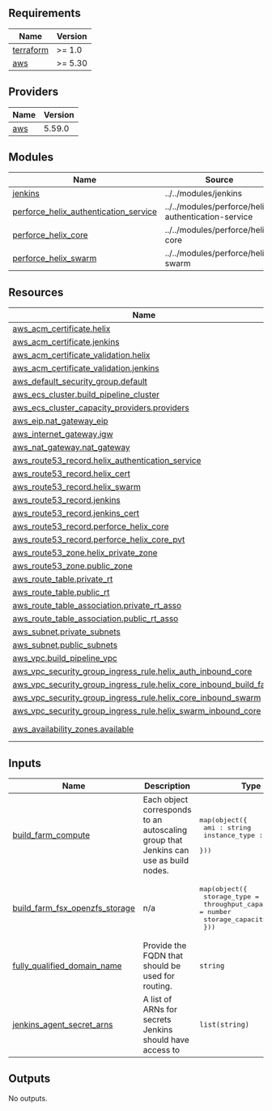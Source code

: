 <!-- BEGIN_TF_DOCS -->
## Requirements

| Name | Version |
|------|---------|
| <a name="requirement_terraform"></a> [terraform](#requirement\_terraform) | >= 1.0 |
| <a name="requirement_aws"></a> [aws](#requirement\_aws) | >= 5.30 |

## Providers

| Name | Version |
|------|---------|
| <a name="provider_aws"></a> [aws](#provider\_aws) | 5.59.0 |

## Modules

| Name | Source | Version |
|------|--------|---------|
| <a name="module_jenkins"></a> [jenkins](#module\_jenkins) | ../../modules/jenkins | n/a |
| <a name="module_perforce_helix_authentication_service"></a> [perforce\_helix\_authentication\_service](#module\_perforce\_helix\_authentication\_service) | ../../modules/perforce/helix-authentication-service | n/a |
| <a name="module_perforce_helix_core"></a> [perforce\_helix\_core](#module\_perforce\_helix\_core) | ../../modules/perforce/helix-core | n/a |
| <a name="module_perforce_helix_swarm"></a> [perforce\_helix\_swarm](#module\_perforce\_helix\_swarm) | ../../modules/perforce/helix-swarm | n/a |

## Resources

| Name | Type |
|------|------|
| [aws_acm_certificate.helix](https://registry.terraform.io/providers/hashicorp/aws/latest/docs/resources/acm_certificate) | resource |
| [aws_acm_certificate.jenkins](https://registry.terraform.io/providers/hashicorp/aws/latest/docs/resources/acm_certificate) | resource |
| [aws_acm_certificate_validation.helix](https://registry.terraform.io/providers/hashicorp/aws/latest/docs/resources/acm_certificate_validation) | resource |
| [aws_acm_certificate_validation.jenkins](https://registry.terraform.io/providers/hashicorp/aws/latest/docs/resources/acm_certificate_validation) | resource |
| [aws_default_security_group.default](https://registry.terraform.io/providers/hashicorp/aws/latest/docs/resources/default_security_group) | resource |
| [aws_ecs_cluster.build_pipeline_cluster](https://registry.terraform.io/providers/hashicorp/aws/latest/docs/resources/ecs_cluster) | resource |
| [aws_ecs_cluster_capacity_providers.providers](https://registry.terraform.io/providers/hashicorp/aws/latest/docs/resources/ecs_cluster_capacity_providers) | resource |
| [aws_eip.nat_gateway_eip](https://registry.terraform.io/providers/hashicorp/aws/latest/docs/resources/eip) | resource |
| [aws_internet_gateway.igw](https://registry.terraform.io/providers/hashicorp/aws/latest/docs/resources/internet_gateway) | resource |
| [aws_nat_gateway.nat_gateway](https://registry.terraform.io/providers/hashicorp/aws/latest/docs/resources/nat_gateway) | resource |
| [aws_route53_record.helix_authentication_service](https://registry.terraform.io/providers/hashicorp/aws/latest/docs/resources/route53_record) | resource |
| [aws_route53_record.helix_cert](https://registry.terraform.io/providers/hashicorp/aws/latest/docs/resources/route53_record) | resource |
| [aws_route53_record.helix_swarm](https://registry.terraform.io/providers/hashicorp/aws/latest/docs/resources/route53_record) | resource |
| [aws_route53_record.jenkins](https://registry.terraform.io/providers/hashicorp/aws/latest/docs/resources/route53_record) | resource |
| [aws_route53_record.jenkins_cert](https://registry.terraform.io/providers/hashicorp/aws/latest/docs/resources/route53_record) | resource |
| [aws_route53_record.perforce_helix_core](https://registry.terraform.io/providers/hashicorp/aws/latest/docs/resources/route53_record) | resource |
| [aws_route53_record.perforce_helix_core_pvt](https://registry.terraform.io/providers/hashicorp/aws/latest/docs/resources/route53_record) | resource |
| [aws_route53_zone.helix_private_zone](https://registry.terraform.io/providers/hashicorp/aws/latest/docs/resources/route53_zone) | resource |
| [aws_route53_zone.public_zone](https://registry.terraform.io/providers/hashicorp/aws/latest/docs/resources/route53_zone) | resource |
| [aws_route_table.private_rt](https://registry.terraform.io/providers/hashicorp/aws/latest/docs/resources/route_table) | resource |
| [aws_route_table.public_rt](https://registry.terraform.io/providers/hashicorp/aws/latest/docs/resources/route_table) | resource |
| [aws_route_table_association.private_rt_asso](https://registry.terraform.io/providers/hashicorp/aws/latest/docs/resources/route_table_association) | resource |
| [aws_route_table_association.public_rt_asso](https://registry.terraform.io/providers/hashicorp/aws/latest/docs/resources/route_table_association) | resource |
| [aws_subnet.private_subnets](https://registry.terraform.io/providers/hashicorp/aws/latest/docs/resources/subnet) | resource |
| [aws_subnet.public_subnets](https://registry.terraform.io/providers/hashicorp/aws/latest/docs/resources/subnet) | resource |
| [aws_vpc.build_pipeline_vpc](https://registry.terraform.io/providers/hashicorp/aws/latest/docs/resources/vpc) | resource |
| [aws_vpc_security_group_ingress_rule.helix_auth_inbound_core](https://registry.terraform.io/providers/hashicorp/aws/latest/docs/resources/vpc_security_group_ingress_rule) | resource |
| [aws_vpc_security_group_ingress_rule.helix_core_inbound_build_farm](https://registry.terraform.io/providers/hashicorp/aws/latest/docs/resources/vpc_security_group_ingress_rule) | resource |
| [aws_vpc_security_group_ingress_rule.helix_core_inbound_swarm](https://registry.terraform.io/providers/hashicorp/aws/latest/docs/resources/vpc_security_group_ingress_rule) | resource |
| [aws_vpc_security_group_ingress_rule.helix_swarm_inbound_core](https://registry.terraform.io/providers/hashicorp/aws/latest/docs/resources/vpc_security_group_ingress_rule) | resource |
| [aws_availability_zones.available](https://registry.terraform.io/providers/hashicorp/aws/latest/docs/data-sources/availability_zones) | data source |

## Inputs

| Name | Description | Type | Default | Required |
|------|-------------|------|---------|:--------:|
| <a name="input_build_farm_compute"></a> [build\_farm\_compute](#input\_build\_farm\_compute) | Each object corresponds to an autoscaling group that Jenkins can use as build nodes. | <pre>map(object({<br>    ami : string<br>    instance_type : string<br>  }))</pre> | `{}` | no |
| <a name="input_build_farm_fsx_openzfs_storage"></a> [build\_farm\_fsx\_openzfs\_storage](#input\_build\_farm\_fsx\_openzfs\_storage) | n/a | <pre>map(object({<br>    storage_type        = string<br>    throughput_capacity = number<br>    storage_capacity    = number<br>  }))</pre> | n/a | yes |
| <a name="input_fully_qualified_domain_name"></a> [fully\_qualified\_domain\_name](#input\_fully\_qualified\_domain\_name) | Provide the FQDN that should be used for routing. | `string` | `null` | no |
| <a name="input_jenkins_agent_secret_arns"></a> [jenkins\_agent\_secret\_arns](#input\_jenkins\_agent\_secret\_arns) | A list of ARNs for secrets Jenkins should have access to | `list(string)` | `[]` | no |

## Outputs

No outputs.
<!-- END_TF_DOCS -->
